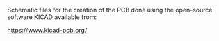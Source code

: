 
Schematic files for the creation of the PCB done using the open-source software KICAD available from:

https://www.kicad-pcb.org/
